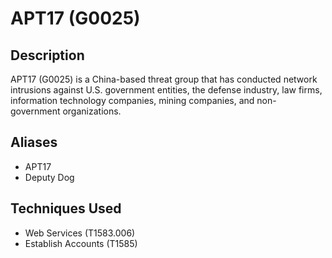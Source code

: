 # APT17 (G0025)

## Description
APT17 (G0025) is a China-based threat group that has conducted network intrusions against U.S. government entities, the defense industry, law firms, information technology companies, mining companies, and non-government organizations. 

## Aliases
- APT17
- Deputy Dog

## Techniques Used
- Web Services (T1583.006)
- Establish Accounts (T1585)
